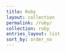 ```yaml
---
title: Ruby
layout: collection
permalink: /ruby/
collection: ruby
entries_layout: list
sort_by: order_no
---
```

